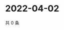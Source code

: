# 2022-04-02

共 0 条

<!-- BEGIN WEIBO -->
<!-- 最后更新时间 Sat Apr 02 2022 15:12:09 GMT+0800 (China Standard Time) -->

<!-- END WEIBO -->
